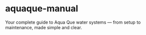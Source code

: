 # aquaque-manual
Your complete guide to Aqua Que water systems — from setup to maintenance, made simple and clear.
